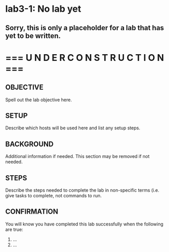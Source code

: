 # lab3-1: No lab yet
## Sorry, this is only a placeholder for a lab that has yet to be written.

# === U N D E R   C O N S T R U C T I O N ===

## OBJECTIVE

Spell out the lab objective here.

## SETUP

Describe which hosts will be used here and list any setup steps.

## BACKGROUND

Additional information if needed.  This section may be removed if not needed.

## STEPS

Describe the steps needed to complete the lab in non-specific terms (i.e. give
tasks to complete, not commands to run.

## CONFIRMATION

You will know you have completed this lab successfully when the following are true:

  1. ...
  1. ...
